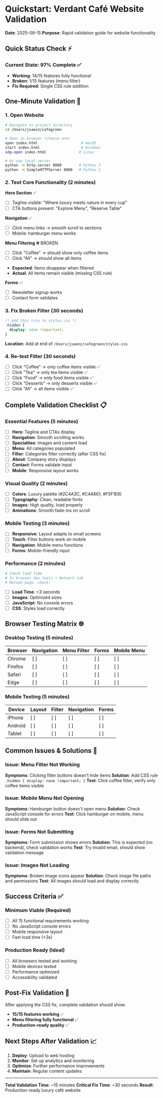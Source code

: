 # Quickstart: Verdant Café Website Validation

**Date**: 2025-09-15
**Purpose**: Rapid validation guide for website functionality

## Quick Status Check ⚡

### Current State: 97% Complete ✅
- **Working**: 14/15 features fully functional
- **Broken**: 1/15 features (menu filter)
- **Fix Required**: Single CSS rule addition

## One-Minute Validation 🚀

### 1. Open Website
```bash
# Navigate to project directory
cd /Users/jsaenz/cafegreen

# Open in browser (choose one)
open index.html                    # macOS
start index.html                   # Windows
xdg-open index.html               # Linux

# Or use local server
python -m http.server 8000        # Python 3
python -m SimpleHTTPServer 8000   # Python 2
```

### 2. Test Core Functionality (2 minutes)
**Hero Section** ✅
- [ ] Tagline visible: "Where luxury meets nature in every cup"
- [ ] CTA buttons present: "Explore Menu", "Reserve Table"

**Navigation** ✅
- [ ] Click menu links → smooth scroll to sections
- [ ] Mobile: hamburger menu works

**Menu Filtering** ❌ BROKEN
- [ ] Click "Coffee" → should show only coffee items
- [ ] Click "All" → should show all items
- **Expected**: Items disappear when filtered
- **Actual**: All items remain visible (missing CSS rule)

**Forms** ✅
- [ ] Newsletter signup works
- [ ] Contact form validates

### 3. Fix Broken Filter (30 seconds)
```css
/* Add this rule to styles.css */
.hidden {
  display: none !important;
}
```

**Location**: Add at end of `/Users/jsaenz/cafegreen/styles.css`

### 4. Re-test Filter (30 seconds)
- [ ] Click "Coffee" → only coffee items visible ✅
- [ ] Click "Tea" → only tea items visible ✅
- [ ] Click "Food" → only food items visible ✅
- [ ] Click "Desserts" → only desserts visible ✅
- [ ] Click "All" → all items visible ✅

## Complete Validation Checklist 📋

### Essential Features (5 minutes)
- [ ] **Hero**: Tagline and CTAs display
- [ ] **Navigation**: Smooth scrolling works
- [ ] **Specialties**: Images and content load
- [ ] **Menu**: All categories populated
- [ ] **Filter**: Categories filter correctly (after CSS fix)
- [ ] **About**: Company story displays
- [ ] **Contact**: Forms validate input
- [ ] **Mobile**: Responsive layout works

### Visual Quality (2 minutes)
- [ ] **Colors**: Luxury palette (#2C4A3C, #C4A661, #F5F1E6)
- [ ] **Typography**: Clean, readable fonts
- [ ] **Images**: High quality, load properly
- [ ] **Animations**: Smooth fade-ins on scroll

### Mobile Testing (3 minutes)
- [ ] **Responsive**: Layout adapts to small screens
- [ ] **Touch**: Filter buttons work on mobile
- [ ] **Navigation**: Mobile menu functions
- [ ] **Forms**: Mobile-friendly input

### Performance (2 minutes)
```bash
# Check load time
# In browser dev tools > Network tab
# Reload page, check:
```
- [ ] **Load Time**: <3 seconds
- [ ] **Images**: Optimized sizes
- [ ] **JavaScript**: No console errors
- [ ] **CSS**: Styles load correctly

## Browser Testing Matrix 🌐

### Desktop Testing (5 minutes)
| Browser | Navigation | Menu Filter | Forms | Mobile Menu |
|---------|------------|-------------|-------|-------------|
| Chrome  | [ ]        | [ ]         | [ ]   | [ ]         |
| Firefox | [ ]        | [ ]         | [ ]   | [ ]         |
| Safari  | [ ]        | [ ]         | [ ]   | [ ]         |
| Edge    | [ ]        | [ ]         | [ ]   | [ ]         |

### Mobile Testing (5 minutes)
| Device    | Layout | Filter | Navigation | Forms |
|-----------|--------|--------|------------|-------|
| iPhone    | [ ]    | [ ]    | [ ]        | [ ]   |
| Android   | [ ]    | [ ]    | [ ]        | [ ]   |
| Tablet    | [ ]    | [ ]    | [ ]        | [ ]   |

## Common Issues & Solutions 🔧

### Issue: Menu Filter Not Working
**Symptoms**: Clicking filter buttons doesn't hide items
**Solution**: Add CSS rule `.hidden { display: none !important; }`
**Test**: Click coffee filter, verify only coffee items visible

### Issue: Mobile Menu Not Opening
**Symptoms**: Hamburger button doesn't open menu
**Solution**: Check JavaScript console for errors
**Test**: Click hamburger on mobile, menu should slide out

### Issue: Forms Not Submitting
**Symptoms**: Form submission shows errors
**Solution**: This is expected (no backend), check validation works
**Test**: Try invalid email, should show validation message

### Issue: Images Not Loading
**Symptoms**: Broken image icons appear
**Solution**: Check image file paths and permissions
**Test**: All images should load and display correctly

## Success Criteria ✅

### Minimum Viable (Required)
- [ ] All 15 functional requirements working
- [ ] No JavaScript console errors
- [ ] Mobile responsive layout
- [ ] Fast load time (<3s)

### Production Ready (Ideal)
- [ ] All browsers tested and working
- [ ] Mobile devices tested
- [ ] Performance optimized
- [ ] Accessibility validated

## Post-Fix Validation 🎯

After applying the CSS fix, complete validation should show:
- **15/15 features working** ✅
- **Menu filtering fully functional** ✅
- **Production-ready quality** ✅

## Next Steps After Validation 📈

1. **Deploy**: Upload to web hosting
2. **Monitor**: Set up analytics and monitoring
3. **Optimize**: Further performance improvements
4. **Maintain**: Regular content updates

---

**Total Validation Time**: ~15 minutes
**Critical Fix Time**: ~30 seconds
**Result**: Production-ready luxury café website